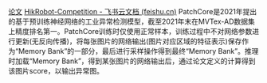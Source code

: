 [论文](https://arxiv.org/abs/2106.08265)
[‍‌​⁣​⁣​⁤⁢‬⁤​​​​‌​‬⁣⁤​‬‍‍‌⁤‍‬⁢⁣​‬‌‬⁢​‌‍⁤‍⁤‬​⁡⁤⁡​‬⁡‬HikRobot-Competition - 飞书云文档 (feishu.cn)](https://hownzcc0792.feishu.cn/docx/TCgldls43oOl6sx3ycHcvBlPndh)
PatchCore是2021年提出的基于预训练神经网络的工业异常检测模型，截至2021年末在MVTex-AD数据集上精度排名第一。PatchCore训练时仅使用正常样本，训练过程中不对网络参数进行更新(无反向传播)，将每张图片的网络输出(图片对应区域的特征表示)保存作为“Memory Bank”的一部分，最后进行采样操作得到最终“Memory Bank”。推理时加载“Memory Bank”，得到某张图片的网络输出后，通过论文定义的计算得到该图片score，以输出异常图。


